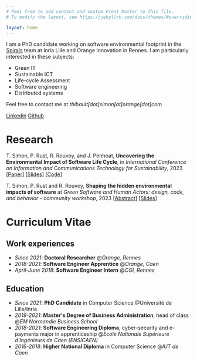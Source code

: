 ```yaml
---
# Feel free to add content and custom Front Matter to this file.
# To modify the layout, see https://jekyllrb.com/docs/themes/#overriding-theme-defaults

layout: home
---
```


I am a PhD candidate working on software environmental footprint in the [Spirals](https://team.inria.fr/spirals/) team at Inria Lille and Orange Innovation in Rennes. I am particularly interested in these subjects:

- Green IT
- Sustainable ICT
- Life-cycle Assessment
- Software engineering
- Distributed systems

Feel free to contact me at _thibault[dot]simon[at]orange[dot]com_

[Linkedin](https://www.linkedin.com/in/thibault-smn/)
[Github](https://github.com/tiboSmn)

# Research

T. Simon, P. Rust, R. Rouvoy, and J. Penhoat, **Uncovering the Environmental Impact of Software Life Cycle**, in _International Conference on Information and Communications Technology for Sustainability_, 2023 [[Paper](https://hal.science/hal-04082263/)] [[Slides](assets/ict4s.pdf)] [[Code](https://github.com/Orange-OpenSource/SoftwareLifecycleEnvImpact)]

T. Simon, P. Rust and R. Rouvoy, **Shaping the hidden environmental impacts of software** at _Green Software and Human Actors: design, code, and behavior - community workshop_, 2023 [[Abstract](assets/gsha.pdf)] [[Slides](assets/shaping_sw_hidden_impacts.pdf)]

# Curriculum Vitae

## Work experiences

- _Since 2021_: **Doctoral Researcher** @_Orange, Rennes_
- _2018-2021_: **Software Engineer Apprentice** @_Orange, Caen_
- _April-June 2018_: **Software Engineer Intern** @_CGI, Rennes_

## Education

- _Since 2021_: **PhD Candidate** in Computer Science @Université de Lille/Inria
- _2019-2021_: **Master's Degree of Business Administration**, head of class @_EM Normandie Business School_
- _2018-2021_: **Software Engineering Diploma**, cyber-security and e-payments major in apprenticeship @_Ecole Nationale Supérieure d'Ingénieurs de Caen (ENSICAEN)_
- _2016-2018_: **Higher National Diploma** in Computer Science @_IUT de Caen_
